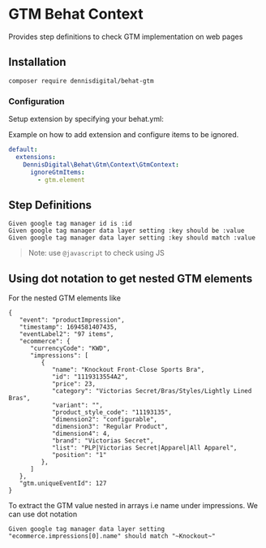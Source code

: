 # GTM Behat Context

Provides step definitions to check GTM implementation on web pages

## Installation

```
composer require dennisdigital/behat-gtm
```

### Configuration
Setup extension by specifying your behat.yml:

Example on how to add extension and configure items to be ignored.
```yaml
default:
  extensions:
    DennisDigital\Behat\Gtm\Context\GtmContext:
      ignoreGtmItems:
        - gtm.element
```

## Step Definitions

```gherkin
Given google tag manager id is :id
Given google tag manager data layer setting :key should be :value
Given google tag manager data layer setting :key should match :value
```

> Note: use `@javascript` to check using JS

## Using dot notation to get nested GTM elements
For the nested GTM elements like 
```
{
   "event": "productImpression",
   "timestamp": 1694581407435, 
   "eventLabel2": "97 items",
   "ecommerce": {
      "currencyCode": "KWD",
      "impressions": [
         {
            "name": "Knockout Front-Close Sports Bra",
            "id": "1119313554A2",
            "price": 23,
            "category": "Victorias Secret/Bras/Styles/Lightly Lined Bras",
            "variant": "",
            "product_style_code": "11193135",
            "dimension2": "configurable",
            "dimension3": "Regular Product",
            "dimension4": 4,
            "brand": "Victorias Secret",
            "list": "PLP|Victorias Secret|Apparel|All Apparel",
            "position": "1"
         },
      ]
   },
   "gtm.uniqueEventId": 127
}
```
To extract the GTM value nested in arrays i.e name under impressions. We can use dot notation
```
Given google tag manager data layer setting "ecommerce.impressions[0].name" should match "~Knockout~"
```